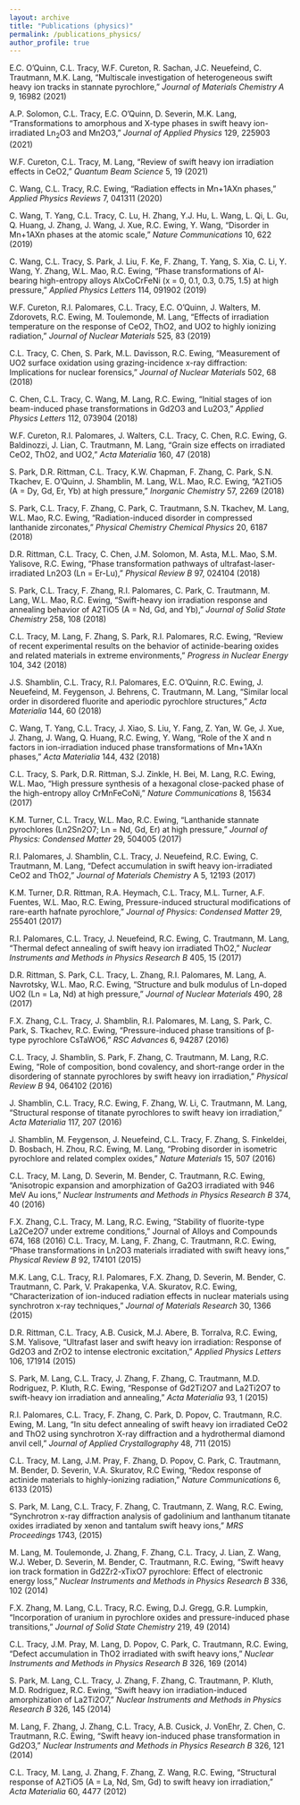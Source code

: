 ```yaml
---
layout: archive
title: "Publications (physics)"
permalink: /publications_physics/
author_profile: true
---
```


E.C. O’Quinn, C.L. Tracy, W.F. Cureton, R. Sachan, J.C. Neuefeind, C. Trautmann, M.K. Lang, “Multiscale investigation of heterogeneous swift heavy ion tracks in stannate pyrochlore,” _Journal of Materials
Chemistry A_ 9, 16982 (2021)

A.P. Solomon, C.L. Tracy, E.C. O’Quinn, D. Severin, M.K. Lang, “Transformations to amorphous and
X-type phases in swift heavy ion-irradiated Ln<sub>2</sub>O3 and Mn2O3,” _Journal of Applied Physics_ 129, 225903
(2021)

W.F. Cureton, C.L. Tracy, M. Lang, “Review of swift heavy ion irradiation effects in CeO2,” _Quantum
Beam Science_ 5, 19 (2021)

C. Wang, C.L. Tracy, R.C. Ewing, “Radiation effects in Mn+1AXn phases,” _Applied Physics Reviews_ 7,
041311 (2020)

C. Wang, T. Yang, C.L. Tracy, C. Lu, H. Zhang, Y.J. Hu, L. Wang, L. Qi, L. Gu, Q. Huang, J. Zhang, J.
Wang, J. Xue, R.C. Ewing, Y. Wang, “Disorder in Mn+1AXn phases at the atomic scale,” _Nature Communications_ 10, 622 (2019)

C. Wang, C.L. Tracy, S. Park, J. Liu, F. Ke, F. Zhang, T. Yang, S. Xia, C. Li, Y. Wang, Y. Zhang, W.L.
Mao, R.C. Ewing, “Phase transformations of Al-bearing high-entropy alloys AlxCoCrFeNi (x = 0, 0.1, 0.3,
0.75, 1.5) at high pressure,” _Applied Physics Letters_ 114, 091902 (2019)

W.F. Cureton, R.I. Palomares, C.L. Tracy, E.C. O’Quinn, J. Walters, M. Zdorovets, R.C. Ewing, M.
Toulemonde, M. Lang, “Effects of irradiation temperature on the response of CeO2, ThO2, and UO2 to
highly ionizing radiation,” _Journal of Nuclear Materials_ 525, 83 (2019)

C.L. Tracy, C. Chen, S. Park, M.L. Davisson, R.C. Ewing, “Measurement of UO2 surface oxidation using
grazing-incidence x-ray diffraction: Implications for nuclear forensics,” _Journal of Nuclear Materials_ 502, 68
(2018)

C. Chen, C.L. Tracy, C. Wang, M. Lang, R.C. Ewing, “Initial stages of ion beam-induced phase transformations in Gd2O3 and Lu2O3,” _Applied Physics Letters_ 112, 073904 (2018)

W.F. Cureton, R.I. Palomares, J. Walters, C.L. Tracy, C. Chen, R.C. Ewing, G. Baldinozzi, J. Lian, C.
Trautmann, M. Lang, “Grain size effects on irradiated CeO2, ThO2, and UO2,” _Acta Materialia_ 160, 47
(2018)

S. Park, D.R. Rittman, C.L. Tracy, K.W. Chapman, F. Zhang, C. Park, S.N. Tkachev, E. O’Quinn, J.
Shamblin, M. Lang, W.L. Mao, R.C. Ewing, “A2TiO5 (A = Dy, Gd, Er, Yb) at high pressure,” _Inorganic
Chemistry_ 57, 2269 (2018)

S. Park, C.L. Tracy, F. Zhang, C. Park, C. Trautmann, S.N. Tkachev, M. Lang, W.L. Mao, R.C. Ewing,
“Radiation-induced disorder in compressed lanthanide zirconates,” _Physical Chemistry Chemical Physics_ 20,
6187 (2018)

D.R. Rittman, C.L. Tracy, C. Chen, J.M. Solomon, M. Asta, M.L. Mao, S.M. Yalisove, R.C. Ewing, “Phase
transformation pathways of ultrafast-laser-irradiated Ln2O3 (Ln = Er-Lu),” _Physical Review B_ 97, 024104
(2018)

S. Park, C.L. Tracy, F. Zhang, R.I. Palomares, C. Park, C. Trautmann, M. Lang, W.L. Mao, R.C. Ewing,
“Swift-heavy ion irradiation response and annealing behavior of A2TiO5 (A = Nd, Gd, and Yb),” _Journal
of Solid State Chemistry_ 258, 108 (2018)

C.L. Tracy, M. Lang, F. Zhang, S. Park, R.I. Palomares, R.C. Ewing, “Review of recent experimental
results on the behavior of actinide-bearing oxides and related materials in extreme environments,” _Progress
in Nuclear Energy_ 104, 342 (2018)

J.S. Shamblin, C.L. Tracy, R.I. Palomares, E.C. O’Quinn, R.C. Ewing, J. Neuefeind, M. Feygenson,
J. Behrens, C. Trautmann, M. Lang, “Similar local order in disordered fluorite and aperiodic pyrochlore
structures,” _Acta Materialia_ 144, 60 (2018)

C. Wang, T. Yang, C.L. Tracy, J. Xiao, S. Liu, Y. Fang, Z. Yan, W. Ge, J. Xue, J. Zhang, J. Wang, Q.
Huang, R.C. Ewing, Y. Wang, “Role of the X and n factors in ion-irradiation induced phase transformations
of Mn+1AXn phases,” _Acta Materialia_ 144, 432 (2018)

C.L. Tracy, S. Park, D.R. Rittman, S.J. Zinkle, H. Bei, M. Lang, R.C. Ewing, W.L. Mao, “High pressure
synthesis of a hexagonal close-packed phase of the high-entropy alloy CrMnFeCoNi,” _Nature Communications_
8, 15634 (2017)

K.M. Turner, C.L. Tracy, W.L. Mao, R.C. Ewing, “Lanthanide stannate pyrochlores (Ln2Sn2O7; Ln =
Nd, Gd, Er) at high pressure,” _Journal of Physics: Condensed Matter_ 29, 504005 (2017)

R.I. Palomares, J. Shamblin, C.L. Tracy, J. Neuefeind, R.C. Ewing, C. Trautmann, M. Lang, “Defect
accumulation in swift heavy ion-irradiated CeO2 and ThO2,” _Journal of Materials Chemistry_ A 5, 12193
(2017)

K.M. Turner, D.R. Rittman, R.A. Heymach, C.L. Tracy, M.L. Turner, A.F. Fuentes, W.L. Mao, R.C.
Ewing, Pressure-induced structural modifications of rare-earth hafnate pyrochlore,” _Journal of Physics:
Condensed Matter_ 29, 255401 (2017)

R.I. Palomares, C.L. Tracy, J. Neuefeind, R.C. Ewing, C. Trautmann, M. Lang, “Thermal defect annealing
of swift heavy ion irradiated ThO2,” _Nuclear Instruments and Methods in Physics Research B_ 405, 15 (2017)

D.R. Rittman, S. Park, C.L. Tracy, L. Zhang, R.I. Palomares, M. Lang, A. Navrotsky, W.L. Mao, R.C.
Ewing, “Structure and bulk modulus of Ln-doped UO2 (Ln = La, Nd) at high pressure,” _Journal of Nuclear
Materials_ 490, 28 (2017)

F.X. Zhang, C.L. Tracy, J. Shamblin, R.I. Palomares, M. Lang, S. Park, C. Park, S. Tkachev, R.C. Ewing,
“Pressure-induced phase transitions of β-type pyrochlore CsTaWO6,” _RSC Advances_ 6, 94287 (2016)

C.L. Tracy, J. Shamblin, S. Park, F. Zhang, C. Trautmann, M. Lang, R.C. Ewing, “Role of composition, bond covalency, and short-range order in the disordering of stannate pyrochlores by swift heavy ion
irradiation,” _Physical Review B_ 94, 064102 (2016)

J. Shamblin, C.L. Tracy, R.C. Ewing, F. Zhang, W. Li, C. Trautmann, M. Lang, “Structural response of
titanate pyrochlores to swift heavy ion irradiation,” _Acta Materialia_ 117, 207 (2016)

J. Shamblin, M. Feygenson, J. Neuefeind, C.L. Tracy, F. Zhang, S. Finkeldei, D. Bosbach, H. Zhou, R.C.
Ewing, M. Lang, “Probing disorder in isometric pyrochlore and related complex oxides,” _Nature Materials_
15, 507 (2016)

C.L. Tracy, M. Lang, D. Severin, M. Bender, C. Trautmann, R.C. Ewing, “Anisotropic expansion and
amorphization of Ga2O3 irradiated with 946 MeV Au ions,” _Nuclear Instruments and Methods in Physics
Research B_ 374, 40 (2016)

F.X. Zhang, C.L. Tracy, M. Lang, R.C. Ewing, “Stability of fluorite-type La2Ce2O7 under extreme conditions,” Journal of Alloys and Compounds 674, 168 (2016)
C.L. Tracy, M. Lang, F. Zhang, C. Trautmann, R.C. Ewing, “Phase transformations in Ln2O3 materials
irradiated with swift heavy ions,” _Physical Review B_ 92, 174101 (2015)

M.K. Lang, C.L. Tracy, R.I. Palomares, F.X. Zhang, D. Severin, M. Bender, C. Trautmann, C. Park,
V. Prakapenka, V.A. Skuratov, R.C. Ewing, “Characterization of ion-induced radiation effects in nuclear
materials using synchrotron x-ray techniques,” _Journal of Materials Research_ 30, 1366 (2015)

D.R. Rittman, C.L. Tracy, A.B. Cusick, M.J. Abere, B. Torralva, R.C. Ewing, S.M. Yalisove, “Ultrafast
laser and swift heavy ion irradiation: Response of Gd2O3 and ZrO2 to intense electronic excitation,” _Applied
Physics Letters_ 106, 171914 (2015)

S. Park, M. Lang, C.L. Tracy, J. Zhang, F. Zhang, C. Trautmann, M.D. Rodriguez, P. Kluth, R.C. Ewing,
“Response of Gd2Ti2O7 and La2Ti2O7 to swift-heavy ion irradiation and annealing,” _Acta Materialia_ 93, 1
(2015)

R.I. Palomares, C.L. Tracy, F. Zhang, C. Park, D. Popov, C. Trautmann, R.C. Ewing, M. Lang, “In situ
defect annealing of swift heavy ion irradiated CeO2 and ThO2 using synchrotron X-ray diffraction and a
hydrothermal diamond anvil cell,” _Journal of Applied Crystallography_ 48, 711 (2015)

C.L. Tracy, M. Lang, J.M. Pray, F. Zhang, D. Popov, C. Park, C. Trautmann, M. Bender, D. Severin,
V.A. Skuratov, R.C Ewing, “Redox response of actinide materials to highly-ionizing radiation,” _Nature
Communications_ 6, 6133 (2015)

S. Park, M. Lang, C.L. Tracy, F. Zhang, C. Trautmann, Z. Wang, R.C. Ewing, “Synchrotron x-ray
diffraction analysis of gadolinium and lanthanum titanate oxides irradiated by xenon and tantalum swift
heavy ions,” _MRS Proceedings_ 1743, (2015)

M. Lang, M. Toulemonde, J. Zhang, F. Zhang, C.L. Tracy, J. Lian, Z. Wang, W.J. Weber, D. Severin, M.
Bender, C. Trautmann, R.C. Ewing, “Swift heavy ion track formation in Gd2Zr2-xTixO7 pyrochlore: Effect
of electronic energy loss,” _Nuclear Instruments and Methods in Physics Research B_ 336, 102 (2014)

F.X. Zhang, M. Lang, C.L. Tracy, R.C. Ewing, D.J. Gregg, G.R. Lumpkin, “Incorporation of uranium in
pyrochlore oxides and pressure-induced phase transitions,” _Journal of Solid State Chemistry_ 219, 49 (2014)

C.L. Tracy, J.M. Pray, M. Lang, D. Popov, C. Park, C. Trautmann, R.C. Ewing, “Defect accumulation in
ThO2 irradiated with swift heavy ions,” _Nuclear Instruments and Methods in Physics Research B_ 326, 169
(2014)

S. Park, M. Lang, C.L. Tracy, J. Zhang, F. Zhang, C. Trautmann, P. Kluth, M.D. Rodriguez, R.C. Ewing,
“Swift heavy ion irradiation-induced amorphization of La2Ti2O7,” _Nuclear Instruments and Methods in
Physics Research B_ 326, 145 (2014)

M. Lang, F. Zhang, J. Zhang, C.L. Tracy, A.B. Cusick, J. VonEhr, Z. Chen, C. Trautmann, R.C. Ewing,
“Swift heavy ion-induced phase transformation in Gd2O3,” _Nuclear Instruments and Methods in Physics
Research B_ 326, 121 (2014)

C.L. Tracy, M. Lang, J. Zhang, F. Zhang, Z. Wang, R.C. Ewing, “Structural response of A2TiO5 (A =
La, Nd, Sm, Gd) to swift heavy ion irradiation,” _Acta Materialia_ 60, 4477 (2012)
